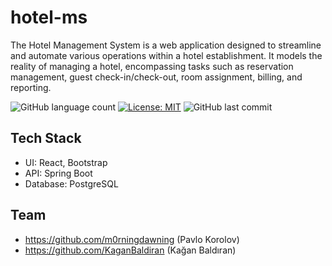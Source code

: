 # hotel-ms 
The Hotel Management System is a web application designed to streamline and automate various operations within a hotel establishment. It models the reality of managing a hotel, encompassing tasks such as reservation management, guest check-in/check-out, room assignment, billing, and reporting.

![GitHub language count](https://img.shields.io/github/languages/count/m0rningdawning/hotel-ms)
[![License: MIT](https://img.shields.io/badge/License-MIT-green.svg)](https://opensource.org/licenses/MIT)
![GitHub last commit](https://img.shields.io/github/last-commit/m0rningdawning/hotel-ms)

## Tech Stack
- UI: React, Bootstrap
- API: Spring Boot
- Database: PostgreSQL

## Team
- https://github.com/m0rningdawning (Pavlo Korolov)
- https://github.com/KaganBaldiran (Kağan Baldıran)
